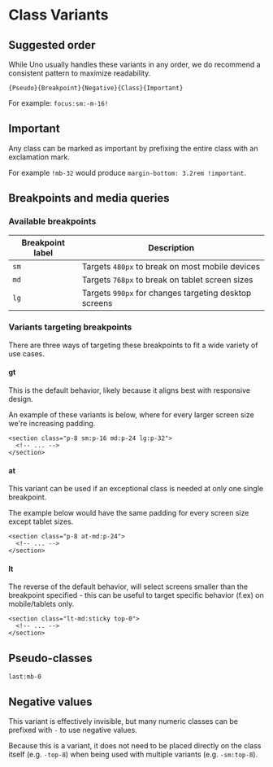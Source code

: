 # Class Variants

## Suggested order

While Uno usually handles these variants in any order, we do recommend a consistent pattern to maximize readability.

`{Pseudo}{Breakpoint}{Negative}{Class}{Important}`

For example: `focus:sm:-m-16!`

## Important

Any class can be marked as important by prefixing the entire class with an exclamation mark.

For example `!mb-32` would produce `margin-bottom: 3.2rem !important`.

## Breakpoints and media queries

### Available breakpoints

| Breakpoint label | Description                                                  |
|------------------|--------------------------------------------------------------|
| `sm`             | Targets `480px` to break on most mobile devices              |
| `md`             | Targets `768px` to break on tablet screen sizes              |
| `lg`             | Targets `990px` for changes targeting desktop screens        |

### Variants targeting breakpoints

There are three ways of targeting these breakpoints to fit a wide variety of use cases.

#### gt

This is the default behavior, likely because it aligns best with responsive design.

An example of these variants is below, where for every larger screen size we're increasing padding.

```html{1}
<section class="p-8 sm:p-16 md:p-24 lg:p-32">
  <!-- ... -->
</section>
```

#### at

This variant can be used if an exceptional class is needed at only one single breakpoint.

The example below would have the same padding for every screen size except tablet sizes.

```html{1}
<section class="p-8 at-md:p-24">
  <!-- ... -->
</section>
```

#### lt

The reverse of the default behavior, will select screens smaller than the breakpoint specified - this can be useful to target specific behavior (f.ex) on mobile/tablets only.

```html{1}
<section class="lt-md:sticky top-0">
  <!-- ... -->
</section>
```

## Pseudo-classes

`last:mb-0`

## Negative values

This variant is effectively invisible, but many numeric classes can be prefixed with `-` to use negative values.

Because this is a variant, it does not need to be placed directly on the class itself (e.g. `-top-8`) when being used with multiple variants (e.g. `-sm:top-8`).
